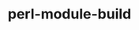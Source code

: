 ---
title: "perl-module-build"
layout: cache
categories: [package, develop]
meta: {"compilers": ["none"], "num_specs": 19, "num_specs_by_stack": {"data-vis-sdk": 5, "e4s": 5, "hep": 9, "ml-linux-x86_64-rocm": 5, "root": 19}, "oss": ["ubuntu20.04", "ubuntu22.04", "ubuntu24.04"], "platforms": ["linux"], "stacks": ["data-vis-sdk", "e4s", "hep", "ml-linux-x86_64-rocm", "root"], "targets": ["x86_64_v3"], "versions": ["0.4234"]}
spec_details: [{"compiler": "none", "hash": "2dialugxzwpizjefm3yphyc64buuihkv", "os": "ubuntu24.04", "platform": "linux", "size": "-", "stacks": ["ml-linux-x86_64-rocm", "root"], "target": "x86_64_v3", "variants": ["build_system=perl"], "versions": ["0.4234"]}, {"compiler": "none", "hash": "4jiv7tk54me5bbviqecvi3kqlnzgfhun", "os": "ubuntu22.04", "platform": "linux", "size": "-", "stacks": ["hep", "root"], "target": "x86_64_v3", "variants": ["build_system=perl"], "versions": ["0.4234"]}, {"compiler": "none", "hash": "5ffs4qbvl47suzsgbtepyd6qk4cueb3j", "os": "ubuntu24.04", "platform": "linux", "size": "-", "stacks": ["ml-linux-x86_64-rocm", "root"], "target": "x86_64_v3", "variants": ["build_system=perl"], "versions": ["0.4234"]}, {"compiler": "none", "hash": "63z4xyg7erdji7dkrn4fpb5bytcrtwk5", "os": "ubuntu24.04", "platform": "linux", "size": "-", "stacks": ["ml-linux-x86_64-rocm", "root"], "target": "x86_64_v3", "variants": ["build_system=perl"], "versions": ["0.4234"]}, {"compiler": "none", "hash": "ce7kbwlxzqeprjm6jarh4c3fjplf4tv7", "os": "ubuntu20.04", "platform": "linux", "size": "-", "stacks": ["data-vis-sdk", "root"], "target": "x86_64_v3", "variants": ["build_system=perl"], "versions": ["0.4234"]}, {"compiler": "none", "hash": "etftnxrlqbi6bqglwwh2dh6hekh4ikfo", "os": "ubuntu22.04", "platform": "linux", "size": "-", "stacks": ["hep", "root"], "target": "x86_64_v3", "variants": ["build_system=perl"], "versions": ["0.4234"]}, {"compiler": "none", "hash": "g2zxtnbay4xipgxwwcui2iub54yptgqh", "os": "ubuntu22.04", "platform": "linux", "size": "-", "stacks": ["hep", "root"], "target": "x86_64_v3", "variants": ["build_system=perl"], "versions": ["0.4234"]}, {"compiler": "none", "hash": "gpwa24bbsmu7knxbnu74nfgb2x67zkei", "os": "ubuntu20.04", "platform": "linux", "size": "-", "stacks": ["data-vis-sdk", "root"], "target": "x86_64_v3", "variants": ["build_system=perl"], "versions": ["0.4234"]}, {"compiler": "none", "hash": "hmpjtz4bkaqpcf3so4ziv6u5mjmryf3y", "os": "ubuntu22.04", "platform": "linux", "size": "-", "stacks": ["e4s", "hep", "root"], "target": "x86_64_v3", "variants": ["build_system=perl"], "versions": ["0.4234"]}, {"compiler": "none", "hash": "hnzgn2k2filg2qed7gyav7c5fksz4cnb", "os": "ubuntu20.04", "platform": "linux", "size": "-", "stacks": ["data-vis-sdk", "root"], "target": "x86_64_v3", "variants": ["build_system=perl"], "versions": ["0.4234"]}, {"compiler": "none", "hash": "hutqinlgpu75qguili4g4fakpflwrbcr", "os": "ubuntu20.04", "platform": "linux", "size": "-", "stacks": ["data-vis-sdk", "root"], "target": "x86_64_v3", "variants": ["build_system=perl"], "versions": ["0.4234"]}, {"compiler": "none", "hash": "iizkk6sx5egotn3nrxldxkgwc55mo2re", "os": "ubuntu24.04", "platform": "linux", "size": "-", "stacks": ["ml-linux-x86_64-rocm", "root"], "target": "x86_64_v3", "variants": ["build_system=perl"], "versions": ["0.4234"]}, {"compiler": "none", "hash": "k2hl2m6vabkxgnlmzan3m4oxdupeexa7", "os": "ubuntu22.04", "platform": "linux", "size": "-", "stacks": ["e4s", "hep", "root"], "target": "x86_64_v3", "variants": ["build_system=perl"], "versions": ["0.4234"]}, {"compiler": "none", "hash": "lgaz4qxu43q2kzk2iitk5beoiasfqv2y", "os": "ubuntu22.04", "platform": "linux", "size": "-", "stacks": ["hep", "root"], "target": "x86_64_v3", "variants": ["build_system=perl"], "versions": ["0.4234"]}, {"compiler": "none", "hash": "o2adqyoocg7kals3c5uryg4hs42gmwc2", "os": "ubuntu22.04", "platform": "linux", "size": "-", "stacks": ["e4s", "hep", "root"], "target": "x86_64_v3", "variants": ["build_system=perl"], "versions": ["0.4234"]}, {"compiler": "none", "hash": "oc62yeyzr2qby2iliu7eu4b7rjs4hlmr", "os": "ubuntu24.04", "platform": "linux", "size": "-", "stacks": ["ml-linux-x86_64-rocm", "root"], "target": "x86_64_v3", "variants": ["build_system=perl"], "versions": ["0.4234"]}, {"compiler": "none", "hash": "pwku3xqxoxpumv2yr5kajjof4hiwcfx3", "os": "ubuntu20.04", "platform": "linux", "size": "-", "stacks": ["data-vis-sdk", "root"], "target": "x86_64_v3", "variants": ["build_system=perl"], "versions": ["0.4234"]}, {"compiler": "none", "hash": "rdl6xltydacrs2xspeunzuy2zcjrquyz", "os": "ubuntu22.04", "platform": "linux", "size": "-", "stacks": ["e4s", "hep", "root"], "target": "x86_64_v3", "variants": ["build_system=perl"], "versions": ["0.4234"]}, {"compiler": "none", "hash": "w7z3utqtjza2cdnh56zjbn7urtbsrfki", "os": "ubuntu22.04", "platform": "linux", "size": "-", "stacks": ["e4s", "hep", "root"], "target": "x86_64_v3", "variants": ["build_system=perl"], "versions": ["0.4234"]}]
---